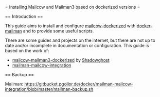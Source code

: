 = Installing Mailcow and Mailman3 based on dockerized versions =

== Introduction ==

This guide aims to install and configure [mailcow-dockerized](https://github.com/mailcow/mailcow-dockerized) with [docker-mailman](https://github.com/maxking/docker-mailman) and to provide some useful scripts.

There are some guides and projects on the internet, but there are not up to date and/or incomplete in documentation or configuration. This guide is based on the work of:

 - [mailcow-mailman3-dockerized](https://github.com/Shadowghost/mailcow-mailman3-dockerized) by [Shadowghost](https://github.com/Shadowghost)
 - [mailman-mailcow-integration]()


== Backup ==

Mailman:
https://gitbucket.pgollor.de/docker/mailman-mailcow-integration/blob/master/mailman-backup.sh
